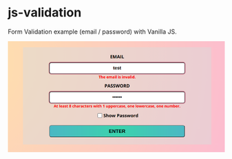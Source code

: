 # js-validation

Form Validation example (email / password) with Vanilla JS.

![app image](images/image.png)

